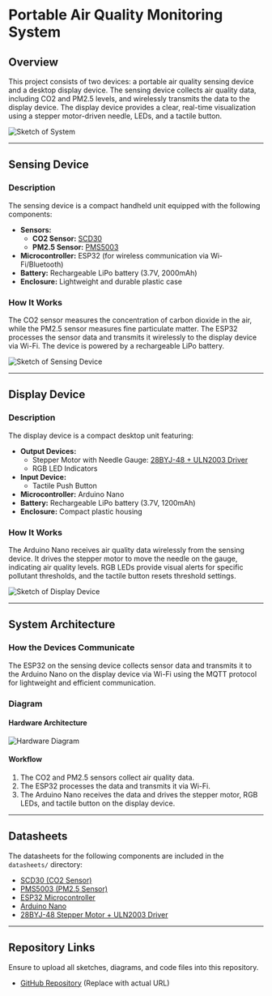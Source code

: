 # Portable Air Quality Monitoring System

## Overview
This project consists of two devices: a portable air quality sensing device and a desktop display device. The sensing device collects air quality data, including CO2 and PM2.5 levels, and wirelessly transmits the data to the display device. The display device provides a clear, real-time visualization using a stepper motor-driven needle, LEDs, and a tactile button.

![Sketch of System](samarkhan1409/514_final/images/sketch.png)

---

## Sensing Device

### Description
The sensing device is a compact handheld unit equipped with the following components:

- **Sensors:**
  - **CO2 Sensor:** [SCD30](https://www.sensirion.com/en/environmental-sensors/carbon-dioxide-sensors/carbon-dioxide-sensor-scd30/)
  - **PM2.5 Sensor:** [PMS5003](https://learn.adafruit.com/pm25-air-quality-sensor)
- **Microcontroller:** ESP32 (for wireless communication via Wi-Fi/Bluetooth)
- **Battery:** Rechargeable LiPo battery (3.7V, 2000mAh)
- **Enclosure:** Lightweight and durable plastic case

### How It Works
The CO2 sensor measures the concentration of carbon dioxide in the air, while the PM2.5 sensor measures fine particulate matter. The ESP32 processes the sensor data and transmits it wirelessly to the display device via Wi-Fi. The device is powered by a rechargeable LiPo battery.

![Sketch of Sensing Device](path/to/sketch_of_sensing_device.png)

---

## Display Device

### Description
The display device is a compact desktop unit featuring:

- **Output Devices:**
  - Stepper Motor with Needle Gauge: [28BYJ-48 + ULN2003 Driver](https://lastminuteengineers.com/28byj48-stepper-motor-arduino-tutorial/)
  - RGB LED Indicators
- **Input Device:**
  - Tactile Push Button
- **Microcontroller:** Arduino Nano
- **Battery:** Rechargeable LiPo battery (3.7V, 1200mAh)
- **Enclosure:** Compact plastic housing

### How It Works
The Arduino Nano receives air quality data wirelessly from the sensing device. It drives the stepper motor to move the needle on the gauge, indicating air quality levels. RGB LEDs provide visual alerts for specific pollutant thresholds, and the tactile button resets threshold settings.

![Sketch of Display Device](path/to/sketch_of_display_device.png)

---

## System Architecture

### How the Devices Communicate
The ESP32 on the sensing device collects sensor data and transmits it to the Arduino Nano on the display device via Wi-Fi using the MQTT protocol for lightweight and efficient communication.

### Diagram

#### Hardware Architecture
![Hardware Diagram](path/to/system_architecture_diagram.png)

#### Workflow
1. The CO2 and PM2.5 sensors collect air quality data.
2. The ESP32 processes the data and transmits it via Wi-Fi.
3. The Arduino Nano receives the data and drives the stepper motor, RGB LEDs, and tactile button on the display device.

---

## Datasheets

The datasheets for the following components are included in the `datasheets/` directory:

- [SCD30 (CO2 Sensor)](https://www.sensirion.com/en/environmental-sensors/carbon-dioxide-sensors/carbon-dioxide-sensor-scd30/)
- [PMS5003 (PM2.5 Sensor)](https://learn.adafruit.com/pm25-air-quality-sensor)
- [ESP32 Microcontroller](https://www.espressif.com/en/products/socs/esp32)
- [Arduino Nano](https://store.arduino.cc/products/arduino-nano)
- [28BYJ-48 Stepper Motor + ULN2003 Driver](https://lastminuteengineers.com/28byj48-stepper-motor-arduino-tutorial/)

---

## Repository Links
Ensure to upload all sketches, diagrams, and code files into this repository.

- [GitHub Repository](#) (Replace with actual URL)

